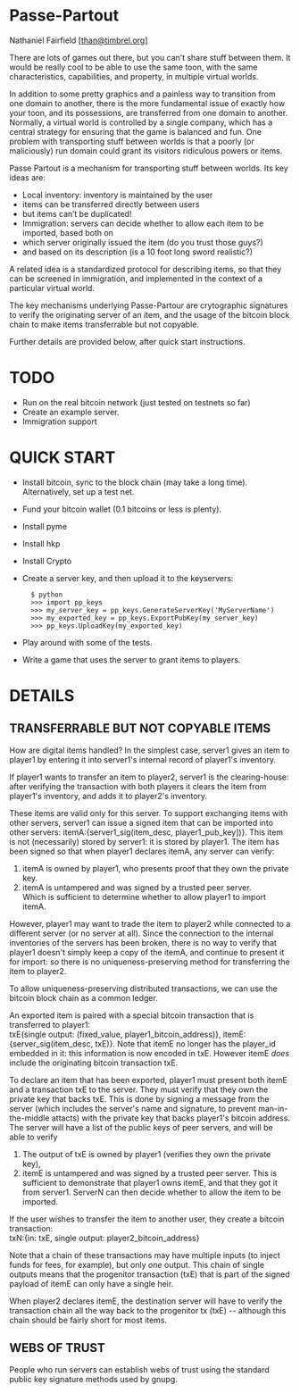 Passe-Partout
=============
Nathaniel Fairfield [than@timbrel.org]

There are lots of games out there, but you can’t share stuff between them. It would be really cool to be able to use the same toon, with the same characteristics, capabilities, and property, in multiple virtual worlds.

In addition to some pretty graphics and a painless way to transition from one domain to another, there is the more fundamental issue of exactly how your toon, and its possessions, are transferred from one domain to another. Normally, a virtual world is controlled by a single company, which has a central strategy for ensuring that the game is balanced and fun. One problem with transporting stuff between worlds is that a poorly (or maliciously) run domain could grant its visitors ridiculous powers or items.

Passe Partout is a mechanism for transporting stuff between worlds. Its key ideas are:
* Local inventory: inventory is maintained by the user
 * items can be transferred directly between users
 * but items can’t be duplicated!
* Immigration: servers can decide whether to allow each item to be imported, based both on
 * which server originally issued the item (do you trust those guys?)
 * and based on its description (is a 10 foot long sword realistic?)

A related idea is a standardized protocol for describing items, so that they can be screened in immigration, and implemented in the context of a particular virtual world.

The key mechanisms underlying Passe-Partour are crytographic signatures to verify the originating server of an item, and the usage of the bitcoin block chain to make items transferrable but not copyable.

Further details are provided below, after quick start instructions.


TODO
====
* Run on the real bitcoin network (just tested on testnets so far)
* Create an example server.
* Immigration support


QUICK START
===========
* Install bitcoin, sync to the block chain (may take a long time).  Alternatively, set up a test net.
 * Fund your bitcoin wallet (0.1 bitcoins or less is plenty).
* Install pyme
* Install hkp
* Install Crypto
* Create a server key, and then upload it to the keyservers:

        $ python
        >>> import pp_keys
        >>> my_server_key = pp_keys.GenerateServerKey('MyServerName')
        >>> my_exported_key = pp_keys.ExportPubKey(my_server_key)
        >>> pp_keys.UploadKey(my_exported_key)
        
* Play around with some of the tests.
* Write a game that uses the server to grant items to players.
 


DETAILS
=======

TRANSFERRABLE BUT NOT COPYABLE ITEMS
------------------------------------

How are digital items handled?  In the simplest case, server1 gives an item to player1 by entering it into server1's internal record of player1's inventory.

If player1 wants to transfer an item to player2, server1 is the clearing-house: after verifying the transaction with both players it clears the item from player1's inventory, and adds it to player2's inventory.

These items are valid only for this server. To support exchanging items with other servers, server1 can issue a signed item that can be imported into other servers:
 itemA:{server1_sig(item_desc, player1_pub_key])}. 
This item is not (necessarily) stored by server1: it is stored by player1. The
item has been signed so that when player1 declares itemA, any server can verify:               
 1) itemA is owned by player1, who presents proof that they own the private key.               
 2) itemA is untampered and was signed by a trusted peer server.                               
Which is sufficient to determine whether to allow player1 to import itemA.

However, player1 may want to trade the item to player2 while connected to a different server (or no server at all). Since the connection to the internal inventories of the servers has been broken, there is no way to verify that player1 doesn't simply keep a copy of the itemA, and continue to present it for import: so there is no uniqueness-preserving method for transferring the item to player2.
                                                                                               
To allow uniqueness-preserving distributed transactions, we can use the bitcoin block chain as a common ledger.

An exported item is paired with a special bitcoin transaction that is transferred to player1:  
 txE{single output: (fixed_value, player1_bitcoin_address)},
 itemE:{server_sig(item_desc, txE)}.
Note that itemE no longer has the player_id embedded in it: this information is now encoded in txE.  However itemE *does* include the originating bitcoin transaction txE.                     

To declare an item that has been exported, player1 must present both itemE and a transaction txE to the server. They must verify that they own the private key that backs txE. This is done by signing a message from the server (which includes the server's name and signature, to prevent man-in-the-middle attacts) with the private key that backs player1's bitcoin address. The server will have a list of the public keys of peer servers, and will be able to verify
 1) The output of txE is owned by player1 (verifies they own the private key),
 2) itemE is untampered and was signed by a trusted peer server.
This is sufficient to demonstrate that player1 owns itemE, and that they got it from server1. ServerN can then decide whether to allow the item to be imported.

If the user wishes to transfer the item to another user, they create a bitcoin transaction:    
 txN:{in: txE, single output: player2_bitcoin_address}

Note that a chain of these transactions may have multiple inputs (to inject funds for fees, for example), but only *one* output.  This chain of single outputs means that the progenitor transaction (txE) that is part of the signed payload of itemE can only have a single heir.           

When player2 declares itemE, the destination server will have to verify the transaction chain all the way back to the progenitor tx (txE) -- although this chain should be fairly short for most items.                                                                                       


WEBS OF TRUST
-------------

People who run servers can establish webs of trust using the standard public key signature methods used by gnupg.